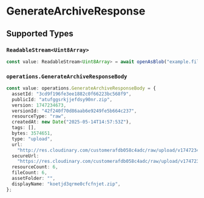 # GenerateArchiveResponse


## Supported Types

### `ReadableStream<Uint8Array>`

```typescript
const value: ReadableStream<Uint8Array> = await openAsBlob("example.file");
```

### `operations.GenerateArchiveResponseBody`

```typescript
const value: operations.GenerateArchiveResponseBody = {
  assetId: "3cd9f196fe3ee1882c0f66223bc568f9",
  publicId: "atufggsrkjjefdsy90nr.zip",
  version: 1747234673,
  versionId: "42f240f70d86aab6e9249fe5b664c237",
  resourceType: "raw",
  createdAt: new Date("2025-05-14T14:57:53Z"),
  tags: [],
  bytes: 3574651,
  type: "upload",
  url:
    "http://res.cloudinary.com/customerafdb058c4adc/raw/upload/v1747234673/atufggsrkjjefdsy90nr.zip",
  secureUrl:
    "https://res.cloudinary.com/customerafdb058c4adc/raw/upload/v1747234673/atufggsrkjjefdsy90nr.zip",
  resourceCount: 6,
  fileCount: 6,
  assetFolder: "",
  displayName: "koetjd3qrme0cfcfnjet.zip",
};
```


